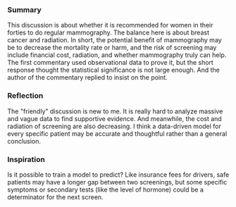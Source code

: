 ### Summary
This discussion is about whether it is recommended for women in their forties to do regular mammography. The balance here is about breast cancer and radiation. In short, the potential benefit of mammography may be to decrease the mortality rate or harm, and the risk of screening may include financial cost, radiation, and whether mammography truly can help. The first commentary used observational data to prove it, but the short response thought the statistical significance is not large enough. And the author of the commentary replied to insist on the point.

### Reflection
The "friendly" discussion is new to me. It is really hard to analyze massive and vague data to find supportive evidence. And meanwhile, the cost and radiation of screening are also decreasing. I think a data-driven model for every specific patient may be accurate and thoughtful rather than a general conclusion. 

### Inspiration
Is it possible to train a model to predict? Like insurance fees for drivers, safe patients may have a longer gap between two screenings, but some specific symptoms or secondary tests (like the level of hormone) could be a determinator for the next screen. 

